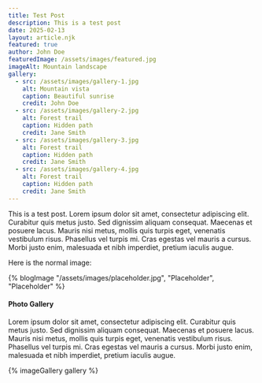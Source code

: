 ```yaml
---
title: Test Post
description: This is a test post
date: 2025-02-13
layout: article.njk
featured: true
author: John Doe 
featuredImage: /assets/images/featured.jpg
imageAlt: Mountain landscape
gallery:
  - src: /assets/images/gallery-1.jpg
    alt: Mountain vista
    caption: Beautiful sunrise
    credit: John Doe
  - src: /assets/images/gallery-2.jpg
    alt: Forest trail
    caption: Hidden path
    credit: Jane Smith
  - src: /assets/images/gallery-3.jpg
    alt: Forest trail
    caption: Hidden path
    credit: Jane Smith
  - src: /assets/images/gallery-4.jpg
    alt: Forest trail
    caption: Hidden path
    credit: Jane Smith
---
```


This is a test post.
Lorem ipsum dolor sit amet, consectetur adipiscing elit. Curabitur quis metus justo. Sed dignissim aliquam consequat. Maecenas et posuere lacus. Mauris nisi metus, mollis quis turpis eget, venenatis vestibulum risus. Phasellus vel turpis mi. Cras egestas vel mauris a cursus. Morbi justo enim, malesuada et nibh imperdiet, pretium iaculis augue.

Here is the normal image:

{% blogImage "/assets/images/placeholder.jpg", "Placeholder", "Placeholder" %}

#### Photo Gallery
Lorem ipsum dolor sit amet, consectetur adipiscing elit. Curabitur quis metus justo. Sed dignissim aliquam consequat. Maecenas et posuere lacus. Mauris nisi metus, mollis quis turpis eget, venenatis vestibulum risus. Phasellus vel turpis mi. Cras egestas vel mauris a cursus. Morbi justo enim, malesuada et nibh imperdiet, pretium iaculis augue.




{% imageGallery gallery %}